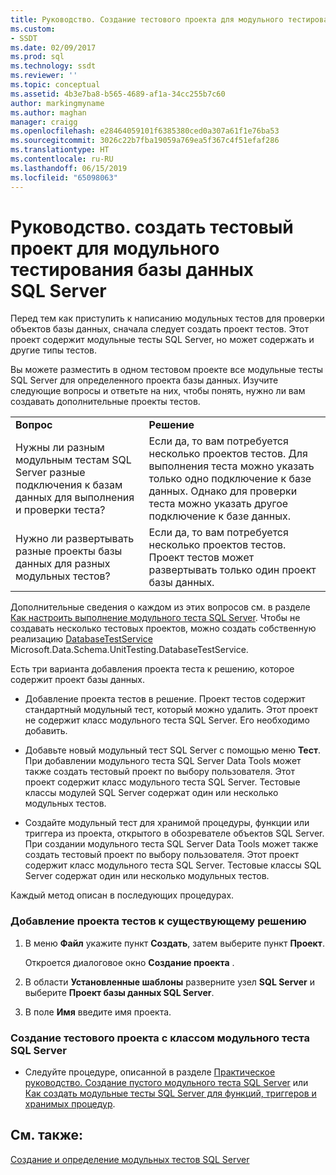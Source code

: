 ```yaml
---
title: Руководство. Создание тестового проекта для модульного тестирования базы данных SQL Server | Документация Майкрософт
ms.custom:
- SSDT
ms.date: 02/09/2017
ms.prod: sql
ms.technology: ssdt
ms.reviewer: ''
ms.topic: conceptual
ms.assetid: 4b3e7ba8-b565-4689-af1a-34cc255b7c60
author: markingmyname
ms.author: maghan
manager: craigg
ms.openlocfilehash: e28464059101f6385380ced0a307a61f1e76ba53
ms.sourcegitcommit: 3026c22b7fba19059a769ea5f367c4f51efaf286
ms.translationtype: HT
ms.contentlocale: ru-RU
ms.lasthandoff: 06/15/2019
ms.locfileid: "65098063"
---
```

# <a name="how-to-create-a-test-project-for-sql-server-database-unit-testing"></a>Руководство. создать тестовый проект для модульного тестирования базы данных SQL Server
Перед тем как приступить к написанию модульных тестов для проверки объектов базы данных, сначала следует создать проект тестов. Этот проект содержит модульные тесты SQL Server, но может содержать и другие типы тестов.  
  
Вы можете разместить в одном тестовом проекте все модульные тесты SQL Server для определенного проекта базы данных. Изучите следующие вопросы и ответьте на них, чтобы понять, нужно ли вам создавать дополнительные проекты тестов.  
  
|||  
|-|-|  
|**Вопрос**|**Решение**|  
|Нужны ли разным модульным тестам SQL Server разные подключения к базам данных для выполнения и проверки теста?|Если да, то вам потребуется несколько проектов тестов. Для выполнения теста можно указать только одно подключение к базе данных. Однако для проверки теста можно указать другое подключение к базе данных.|  
|Нужно ли развертывать разные проекты базы данных для разных модульных тестов?|Если да, то вам потребуется несколько проектов тестов. Проект тестов может развертывать только один проект базы данных.|  
  
Дополнительные сведения о каждом из этих вопросов см. в разделе [Как настроить выполнение модульного теста SQL Server](../ssdt/how-to-configure-sql-server-unit-test-execution.md). Чтобы не создавать несколько тестовых проектов, можно создать собственную реализацию [DatabaseTestService](https://msdn.microsoft.com/library/microsoft.data.schema.unittesting.databasetestservice.aspx) Microsoft.Data.Schema.UnitTesting.DatabaseTestService.  
  
Есть три варианта добавления проекта теста к решению, которое содержит проект базы данных.  
  
-   Добавление проекта тестов в решение. Проект тестов содержит стандартный модульный тест, который можно удалить. Этот проект не содержит класс модульного теста SQL Server. Его необходимо добавить.  
  
-   Добавьте новый модульный тест SQL Server с помощью меню **Тест**. При добавлении модульного теста SQL Server Data Tools может также создать тестовый проект по выбору пользователя. Этот проект содержит класс модульного теста SQL Server. Тестовые классы модулей SQL Server содержат один или несколько модульных тестов.  
  
-   Создайте модульный тест для хранимой процедуры, функции или триггера из проекта, открытого в обозревателе объектов SQL Server. При создании модульного теста SQL Server Data Tools может также создать тестовый проект по выбору пользователя. Этот проект содержит класс модульного теста SQL Server. Тестовые классы SQL Server содержат один или несколько модульных тестов.  
  
Каждый метод описан в последующих процедурах.  
  
### <a name="to-add-a-test-project-to-an-existing-solution"></a>Добавление проекта тестов к существующему решению  
  
1.  В меню **Файл** укажите пункт **Создать**, затем выберите пункт **Проект**.  
  
    Откроется диалоговое окно **Создание проекта** .  
  
2.  В области **Установленные шаблоны** разверните узел **SQL Server** и выберите **Проект базы данных SQL Server**.  
  
3.  В поле **Имя** введите имя проекта.  
  
### <a name="to-create-a-test-project-with-a-sql-server-unit-test-class"></a>Создание тестового проекта с классом модульного теста SQL Server  
  
-   Следуйте процедуре, описанной в разделе [Практическое руководство. Создание пустого модульного теста SQL Server](../ssdt/how-to-create-an-empty-sql-server-unit-test.md) или [Как создать модульные тесты SQL Server для функций, триггеров и хранимых процедур](../ssdt/how-to-create-unit-tests-for-functions-triggers-stored-procedures.md).  
  
## <a name="see-also"></a>См. также:  
[Создание и определение модульных тестов SQL Server](../ssdt/creating-and-defining-sql-server-unit-tests.md)  
  
